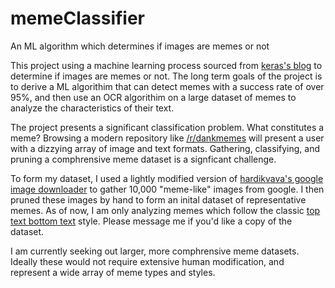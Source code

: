 # memeClassifier
An ML algorithm which determines if images are memes or not

This project using a machine learning process sourced from [keras's blog](https://blog.keras.io/building-powerful-image-classification-models-using-very-little-data.html) to determine if images are memes or not. 
The long term goals of the project is to derive a ML algorithim that can detect memes with a success rate of over 95%, and then use an OCR algorithim on a large dataset of memes to analyze the characteristics of their text.

The project presents a significant classification problem. What constitutes a meme? Browsing a modern repository like [/r/dankmemes](https://www.reddit.com/r/dankmemes/) will present a user with a dizzying array of image
and text formats. Gathering, classifying, and pruning a comphrensive meme dataset is a signficant challenge.

To form my dataset, I used a lightly modified version of [hardikvava's google image downloader](https://github.com/hardikvasa/google-images-download) to gather 10,000 "meme-like" images from google. I then pruned these images by hand
to form an inital dataset of representative memes. As of now, I am only analyzing memes which follow the classic [top text bottom text](https://imgflip.com/memegenerator) style. Please message me if you'd like a copy of the dataset.

I am currently seeking out larger, more comphrensive meme datasets. Ideally these would not require extensive human modification, and represent a wide array of meme types and styles.  





